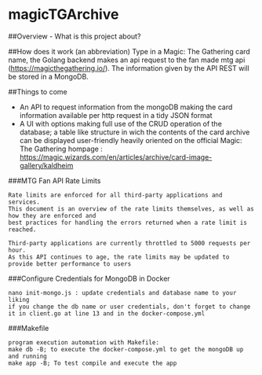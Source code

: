 # magicTGArchive

##Overview - What is this project about?

##How does it work (an abbreviation)
Type in a Magic: The Gathering card name, the Golang backend makes an api request to the fan made mtg api (https://magicthegathering.io/).
The information given by the API REST will be stored in a MongoDB.

##Things to come
- An API to request information from the mongoDB making the card information available per http request in a tidy JSON format
- A UI with options making full use of the CRUD operation of the database; a table like structure in wich the contents of the card archive can be displayed user-friendly heavily oriented on the official Magic: The Gathering hompage : https://magic.wizards.com/en/articles/archive/card-image-gallery/kaldheim


###MTG Fan API Rate Limits
```
Rate limits are enforced for all third-party applications and services. 
This document is an overview of the rate limits themselves, as well as how they are enforced and 
best practices for handling the errors returned when a rate limit is reached.

Third-party applications are currently throttled to 5000 requests per hour. 
As this API continues to age, the rate limits may be updated to provide better performance to users
```
###Configure Credentials for MongoDB in Docker
```
nano init-mongo.js : update credentials and database name to your liking
if you change the db name or user credentials, don't forget to change it in client.go at line 13 and in the docker-compose.yml
```
###Makefile
```
program execution automation with Makefile:
make db -B; to execute the docker-compose.yml to get the mongoDB up and running
make app -B; To test compile and execute the app
```